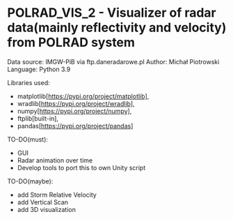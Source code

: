 # POLRAD_VIS_2 - Visualizer of radar data(mainly reflectivity and velocity) from POLRAD system

Data source: IMGW-PiB via ftp.daneradarowe.pl
Author: Michał Piotrowski
Language: Python 3.9

Libraries used: 
  - matplotlib[https://pypi.org/project/matplotlib], 
  - wradlib[https://pypi.org/project/wradlib], 
  - numpy[https://pypi.org/project/numpy], 
  - ftplib[built-in],
  - pandas[https://pypi.org/project/pandas]
  
TO-DO(must):
  - GUI
  - Radar animation over time
  - Develop tools to port this to own Unity script
 
TO-DO(maybe):
  - add Storm Relative Velocity
  - add Vertical Scan 
  - add 3D visualization
